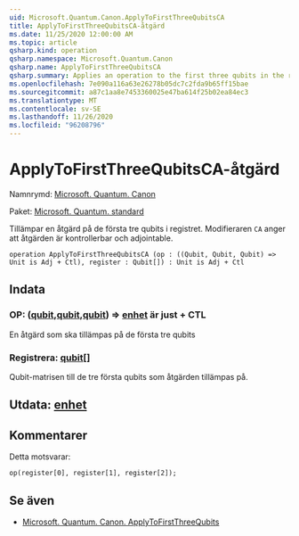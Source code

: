 ```yaml
---
uid: Microsoft.Quantum.Canon.ApplyToFirstThreeQubitsCA
title: ApplyToFirstThreeQubitsCA-åtgärd
ms.date: 11/25/2020 12:00:00 AM
ms.topic: article
qsharp.kind: operation
qsharp.namespace: Microsoft.Quantum.Canon
qsharp.name: ApplyToFirstThreeQubitsCA
qsharp.summary: Applies an operation to the first three qubits in the register. The modifier `CA` indicates that the operation is controllable and adjointable.
ms.openlocfilehash: 7e090a116a63e26278b05dc7c2fda9b65ff15bae
ms.sourcegitcommit: a87c1aa8e7453360025e47ba614f25b02ea84ec3
ms.translationtype: MT
ms.contentlocale: sv-SE
ms.lasthandoff: 11/26/2020
ms.locfileid: "96208796"
---
```

# <a name="applytofirstthreequbitsca-operation"></a>ApplyToFirstThreeQubitsCA-åtgärd

Namnrymd: [Microsoft. Quantum. Canon](xref:Microsoft.Quantum.Canon)

Paket: [Microsoft. Quantum. standard](https://nuget.org/packages/Microsoft.Quantum.Standard)


Tillämpar en åtgärd på de första tre qubits i registret.
Modifieraren `CA` anger att åtgärden är kontrollerbar och adjointable.

```qsharp
operation ApplyToFirstThreeQubitsCA (op : ((Qubit, Qubit, Qubit) => Unit is Adj + Ctl), register : Qubit[]) : Unit is Adj + Ctl
```


## <a name="input"></a>Indata

### <a name="op--qubitqubitqubit--unit--is-adj--ctl"></a>OP: ([qubit](xref:microsoft.quantum.lang-ref.qubit),[qubit](xref:microsoft.quantum.lang-ref.qubit),[qubit](xref:microsoft.quantum.lang-ref.qubit)) => [enhet](xref:microsoft.quantum.lang-ref.unit)  är just + CTL

En åtgärd som ska tillämpas på de första tre qubits


### <a name="register--qubit"></a>Registrera: [qubit](xref:microsoft.quantum.lang-ref.qubit)[]

Qubit-matrisen till de tre första qubits som åtgärden tillämpas på.



## <a name="output--unit"></a>Utdata: [enhet](xref:microsoft.quantum.lang-ref.unit)



## <a name="remarks"></a>Kommentarer

Detta motsvarar:

```qsharp
op(register[0], register[1], register[2]);
```

## <a name="see-also"></a>Se även

- [Microsoft. Quantum. Canon. ApplyToFirstThreeQubits](xref:Microsoft.Quantum.Canon.ApplyToFirstThreeQubits)